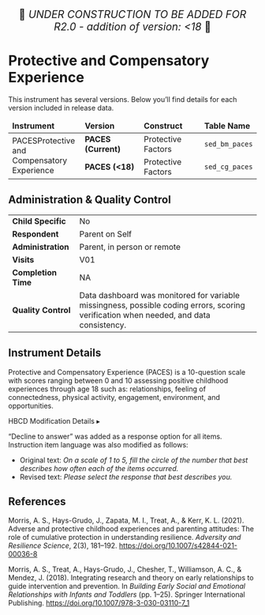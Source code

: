 <p style="text-align: center; font-size: 1.5em;">🚧 <i>UNDER CONSTRUCTION TO BE ADDED FOR R2.0 - addition of version: &lt;18</i> 🚧 </p>

# Protective and Compensatory Experience

<div class="table-banner">
  <span class="emoji"><i class="fa-regular fa-lightbulb"></i></span>
  <span class="text">This instrument has several versions. Below you’ll find details for each version included in release data.</span>
</div>
<p></p>

<table class="table-no-vertical-lines" style="width: 100%; border-collapse: collapse; table-layout: fixed;">
<thead>
<tr>
  <td style="width: 30%;"><strong>Instrument</strong></td>
  <td style="width: 30%"><strong>Version</strong></td>
  <td style="width: 30%"><strong>Construct</strong></td>
  <td style="width: 30%"><strong>Table Name</strong></td>
</tr>
</thead>
<tbody>
<tr>
  <td rowspan="2" style="word-wrap: break-word; white-space: normal;"> <span class="tooltip tooltip-right">PACES<span class="tooltiptext">Protective and Compensatory Experience</span></span></td>
  <td><strong>PACES (Current)</strong></td>
  <td>Protective Factors</td>
  <td><code>sed_bm_paces</code></td>
</tr>
<tr>
  <td><strong>PACES (&lt;18)</strong></td>
  <td>Protective Factors</td>
  <td><code>sed_cg_paces</code></td>
</tr>
</tbody>
</table>

## Administration & Quality Control

<table class="table-no-vertical-lines" style="width: 100%; border-collapse: collapse; table-layout: fixed;">
<tbody>
<tr><td><b>Child Specific</b></td>
<td>No</td></tr>
<tr><td><b>Respondent</b></td>
<td>Parent on Self</td></tr>
<tr><td><b>Administration</b></td>
<td style="word-wrap: break-word; white-space: normal;">Parent, in person or remote</td></tr>
<tr><td><b>Visits</b></td>
<td>V01</td></tr>
<tr><td><b>Completion Time</b></td>
<td>NA</td></tr>
<tr><td><b>Quality Control</b></td>
<td style="word-wrap: break-word; white-space: normal;">Data dashboard was monitored for variable missingness, possible coding errors, scoring verification when needed, and data consistency.</td></tr>
</tbody>
</table>

## Instrument Details
Protective and Compensatory Experience (PACES) is a 10-question scale with scores ranging between 0 and 10 assessing positive childhood experiences through age 18 such as: relationships, feeling of connectedness, physical activity, engagement, environment, and opportunities.

<div id="hbcd-mod" class="table-banner" onclick="toggleCollapse(this)">
  <span class="emoji"><i class="fa fa-gear"></i></span>
  <span class="text-with-link">
  <span class="text">HBCD Modification Details</span>
  <a class="anchor-link" href="#hbcd-mod" title="Copy link">
  <i class="fa-solid fa-link"></i>
  </a>
  </span>
  <span class="arrow">▸</span>
</div>
<div class="table-collapsible-content">
<p>“Decline to answer” was added as a response option for all items. Instruction item language was also modified as follows:</p>
<ul>
<li>Original text: <i>On a scale of 1 to 5, fill the circle of the number that best describes how often each of the items occurred.</i>
<li>Revised text: <i>Please select the response that best describes you.</i>
</ul>
</div>

## References
<div class="references">
  <p>Morris, A. S., Hays-Grudo, J., Zapata, M. I., Treat, A., &amp; Kerr, K. L. (2021). Adverse and protective childhood experiences and parenting attitudes: The role of cumulative protection in understanding resilience. <em>Adversity and Resilience Science</em>, 2(3), 181–192. <a href="https://doi.org/10.1007/s42844-021-00036-8">https://doi.org/10.1007/s42844-021-00036-8</a></p>
  <p>Morris, A. S., Treat, A., Hays-Grudo, J., Chesher, T., Williamson, A. C., &amp; Mendez, J. (2018). Integrating research and theory on early relationships to guide intervention and prevention. In <em>Building Early Social and Emotional Relationships with Infants and Toddlers</em> (pp. 1–25). Springer International Publishing. <a href="https://doi.org/10.1007/978-3-030-03110-7_1">https://doi.org/10.1007/978-3-030-03110-7_1</a></p>
</div>
<br>